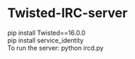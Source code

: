 # Twisted-IRC-server


pip install Twisted==16.0.0
<br>
pip install service_identity
<br>
To run the server:
python ircd.py


